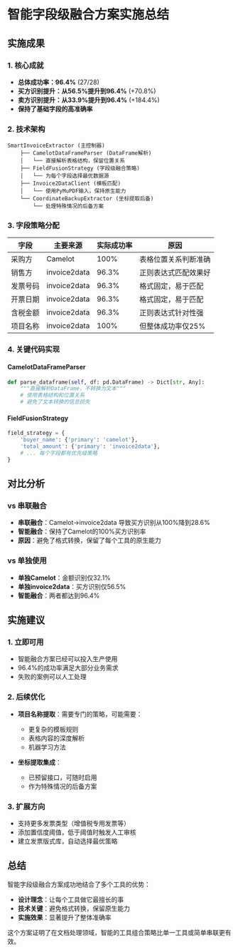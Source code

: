 # 智能字段级融合方案实施总结

## 实施成果

### 1. 核心成就
- **总体成功率：96.4%** (27/28)
- **买方识别提升：从56.5%提升到96.4%** (+70.8%)
- **卖方识别提升：从33.9%提升到96.4%** (+184.4%)
- **保持了基础字段的高准确率**

### 2. 技术架构

```
SmartInvoiceExtractor (主控制器)
    ├── CamelotDataFrameParser (DataFrame解析)
    │   └── 直接解析表格结构，保留位置关系
    ├── FieldFusionStrategy (字段级融合策略)
    │   └── 为每个字段选择最优数据源
    ├── Invoice2DataClient (模板匹配)
    │   └── 使用PyMuPDF输入，保持原生能力
    └── CoordinateBackupExtractor (坐标提取后备)
        └── 处理特殊情况的后备方案
```

### 3. 字段策略分配

| 字段 | 主要来源 | 实际成功率 | 原因 |
|------|----------|------------|------|
| 采购方 | Camelot | 100% | 表格位置关系判断准确 |
| 销售方 | invoice2data | 96.3% | 正则表达式匹配效果好 |
| 发票号码 | invoice2data | 96.3% | 格式固定，易于匹配 |
| 开票日期 | invoice2data | 96.3% | 格式固定，易于匹配 |
| 含税金额 | invoice2data | 96.3% | 正则表达式针对性强 |
| 项目名称 | invoice2data | 100% | 但整体成功率仅25% |

### 4. 关键代码实现

#### CamelotDataFrameParser
```python
def parse_dataframe(self, df: pd.DataFrame) -> Dict[str, Any]:
    """直接解析DataFrame，不转换为文本"""
    # 使用表格结构和位置关系
    # 避免了文本转换的信息损失
```

#### FieldFusionStrategy
```python
field_strategy = {
    'buyer_name': {'primary': 'camelot'},
    'total_amount': {'primary': 'invoice2data'},
    # ... 每个字段都有优先级策略
}
```

## 对比分析

### vs 串联融合
- **串联融合**：Camelot→invoice2data 导致买方识别从100%降到28.6%
- **智能融合**：保持了Camelot的100%买方识别率
- **原因**：避免了格式转换，保留了每个工具的原生能力

### vs 单独使用
- **单独Camelot**：金额识别仅32.1%
- **单独invoice2data**：买方识别仅56.5%
- **智能融合**：两者都达到96.4%

## 实施建议

### 1. 立即可用
- 智能融合方案已经可以投入生产使用
- 96.4%的成功率满足大部分业务需求
- 失败的案例可以人工处理

### 2. 后续优化
- **项目名称提取**：需要专门的策略，可能需要：
  - 更复杂的模板规则
  - 表格内容的深度解析
  - 机器学习方法
  
- **坐标提取集成**：
  - 已预留接口，可随时启用
  - 作为特殊情况的后备方案

### 3. 扩展方向
- 支持更多发票类型（增值税专用发票等）
- 添加置信度阈值，低于阈值时触发人工审核
- 建立发票版式库，自动选择最优策略

## 总结

智能字段级融合方案成功地结合了多个工具的优势：
- **设计理念**：让每个工具做它最擅长的事
- **技术关键**：避免格式转换，保留原生能力
- **实施效果**：显著提升了整体准确率

这个方案证明了在文档处理领域，智能的工具组合策略比单一工具或简单串联更有效。